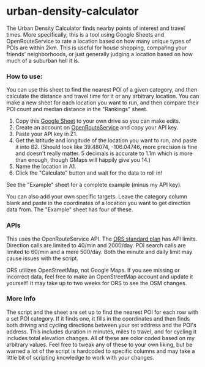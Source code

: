 # urban-density-calculator
The Urban Density Calculator finds nearby points of interest and travel times. More specifically, this is a tool using Google Sheets and OpenRouteService to rate a location based on how many unique types of POIs are within 2km. This is useful for house shopping, comparing your friends' neighborhoods, or just generally judging a location based on how much of a suburban hell it is.

### How to use:
You can use this sheet to find the nearest POI of a given category, and then calculate the distance and travel time for it or any arbitrary location. You can make a new sheet for each location you want to run, and then compare their POI count and median distance in the "Rankings" sheet.

1. Copy this [Google Sheet](https://docs.google.com/spreadsheets/d/1eaJxVEaMj0vOXpr7RwDBqHoWrzY8MPAGrth3g0fguno/edit?usp=sharing) to your own drive so you can make edits.
2. Create an account on [OpenRouteService](https://openrouteservice.org/) and copy your API key.
3. Paste your API key in Z1.
4. Get the latitude and longitude of the location you want to run, and paste it into B2.
(Should look like 39.48074, -106.04746, more precision is fine and doesn't really matter. 5 decimals is accurate to 1.1m which is more than enough, though GMaps will happily give you 14.)
5. Name the location in A1.
6. Click the "Calculate" button and wait for the data to roll in!

See the "Example" sheet for a complete example (minus my API key).

You can also add your own specific targets. Leave the category column blank and paste in the coordinates of a location you want to get direction data from. The "Example" sheet has four of these.

### APIs
This uses the OpenRouteService API. The [ORS standard plan](https://openrouteservice.org/plans/) has API limits. Direction calls are limited to 40/min and 2000/day. POI search calls are limited to 60/min and a mere 500/day. Both the minute and daily limit may cause issues with the script.

ORS utilizes OpenStreetMap, not Google Maps. If you see missing or incorrect data, feel free to make an OpenStreetMap account and update it yourself! It may take up to two weeks for ORS to see the OSM changes.

### More Info
The script and the sheet are set up to find the nearest POI for each row with a set POI category. If it finds one, it fills in the coordinates and then finds both driving and cycling directions between your set address and the POI's address. This includes duration in minutes, miles to travel, and for cycling it includes total elevation changes. All of these are color coded based on my arbitrary values. Feel free to tweak any of these to your own liking, but be warned a lot of the script is hardcoded to specific columns and may take a little bit of scripting knowledge to work with your changes.
